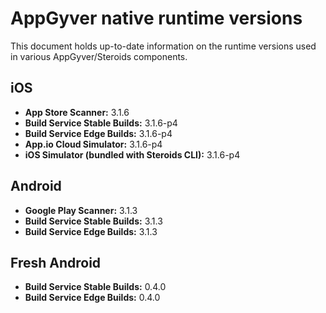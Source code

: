 # AppGyver native runtime versions

This document holds up-to-date information on the runtime versions used in various AppGyver/Steroids components.

## iOS
* **App Store Scanner:** 3.1.6
* **Build Service Stable Builds:** 3.1.6-p4
* **Build Service Edge Builds:** 3.1.6-p4
* **App.io Cloud Simulator:** 3.1.6-p4
* **iOS Simulator (bundled with Steroids CLI):** 3.1.6-p4

## Android
* **Google Play Scanner:** 3.1.3
* **Build Service Stable Builds:** 3.1.3
* **Build Service Edge Builds:** 3.1.3

## Fresh Android
* **Build Service Stable Builds:** 0.4.0
* **Build Service Edge Builds:** 0.4.0
